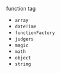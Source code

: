 function tag

- `array`
- `dateTime`
- `functionFactory`
- `judgers`
- `magic`
- `math`
- `object`
- `string`
